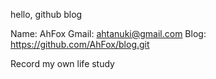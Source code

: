 hello, github blog

Name: AhFox
Gmail: ahtanuki@gmail.com
Blog: https://github.com/AhFox/blog.git


Record my own life study
